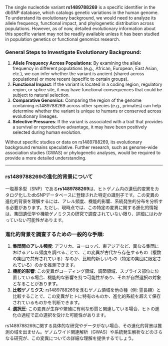The single nucleotide variant **rs1489788269** is a specific identifier in the dbSNP database, which catalogs genetic variations in the human genome. To understand its evolutionary background, we would need to analyze its allele frequency, functional impact, and phylogenetic distribution across populations. However, as of now, detailed evolutionary information about this specific variant may not be readily available unless it has been studied in population genetics or functional genomics research.

### General Steps to Investigate Evolutionary Background:
1. **Allele Frequency Across Populations**: By examining the allele frequency in different populations (e.g., African, European, East Asian, etc.), we can infer whether the variant is ancient (shared across populations) or more recent (specific to certain groups).
2. **Functional Impact**: If the variant is located in a coding region, regulatory region, or splice site, it may have functional consequences that could be subject to natural selection.
3. **Comparative Genomics**: Comparing the region of the genome containing rs1489788269 across other species (e.g., primates) can help determine whether the variant is unique to humans or conserved across evolutionary lineages.
4. **Selective Pressures**: If the variant is associated with a trait that provides a survival or reproductive advantage, it may have been positively selected during human evolution.

Without specific studies or data on rs1489788269, its evolutionary background remains speculative. Further research, such as genome-wide association studies (GWAS) or phylogenetic analyses, would be required to provide a more detailed understanding.

---

### rs1489788269の進化的背景について
一塩基多型（SNP）である**rs1489788269**は、ヒトゲノム内の遺伝的変異をカタログ化したdbSNPデータベースに登録された特定の識別子です。この変異の進化的背景を理解するには、アレル頻度、機能的影響、系統発生的分布を分析する必要があります。ただし、現時点では、この特定の変異に関する進化的情報は、集団遺伝学や機能ゲノミクスの研究で調査されていない限り、詳細にはわかっていない可能性があります。

### 進化的背景を調査するための一般的な手順:
1. **集団間のアレル頻度**: アフリカ、ヨーロッパ、東アジアなど、異なる集団におけるアレル頻度を調べることで、この変異が古代から存在するもの（複数の集団で共有されている）なのか、比較的新しいもの（特定の集団に限定されている）のかを推測できます。
2. **機能的影響**: この変異がコーディング領域、調節領域、スプライス部位に位置している場合、機能的な影響を持つ可能性があり、それが自然選択の対象となることがあります。
3. **比較ゲノミクス**: rs1489788269を含むゲノム領域を他の種（例: 霊長類）と比較することで、この変異がヒトに特有のものか、進化的系統を超えて保存されているものかを判断できます。
4. **選択圧**: この変異が生存や繁殖に有利な形質と関連している場合、ヒトの進化の過程で正の選択を受けた可能性があります。

rs1489788269に関する具体的な研究やデータがない場合、その進化的背景は推測の域を出ません。ゲノムワイド関連解析（GWAS）や系統発生解析などのさらなる研究が、この変異についての詳細な理解を提供するでしょう。